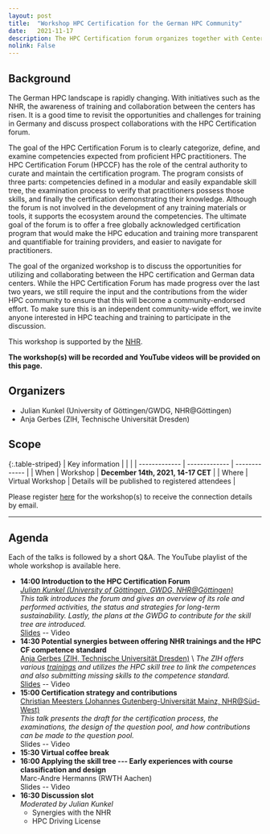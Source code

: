 ```yaml
---
layout: post
title:  "Workshop HPC Certification for the German HPC Community"
date:   2021-11-17
description: The HPC Certification forum organizes together with Centers for the Nationales Hochleistungsrechnen (NHR) on the 14. December a workshop.
nolink: False
---
```

## Background

The German HPC landscape is rapidly changing. 
With initiatives such as the NHR, the awareness of training and collaboration between the centers has risen. 
It is a good time to revisit the opportunities and challenges for training in Germany and discuss prospect collaborations with the HPC Certification forum.

The goal of the HPC Certification Forum is to clearly categorize, define, and examine competencies expected from proficient HPC practitioners. The HPC Certification Forum (HPCCF) has the role of the central authority to curate and maintain the certification program. The program consists of three parts: competencies defined in a modular and easily expandable skill tree, the examination process to verify that practitioners possess those skills, and finally the certification demonstrating their knowledge. Although the forum is not involved in the development of any training materials or tools, it supports the ecosystem around the competencies.
The ultimate goal of the forum is to offer a free globally acknowledged certification program that would make the HPC education and training more transparent and quantifiable for training providers, and easier to navigate for practitioners.

The goal of the organized workshop is to discuss the opportunities for utilizing and collaborating between the HPC certification and German data centers.
While the HPC Certification Forum has made progress over the last two years, we still require the input and the contributions from the wider HPC community to ensure that this will become a community-endorsed effort.
To make sure this is an independent community-wide effort, we invite anyone interested in HPC teaching and training to participate in the discussion.

This workshop is supported by the [NHR](https://nhr-gs.de/).

**The workshop(s) will be recorded and YouTube videos will be provided on this page.**


## Organizers

  * Julian Kunkel (University of Göttingen/GWDG, NHR@Göttingen)
  * Anja Gerbes (ZIH, Technische Universität Dresden)


## Scope

{:.table-striped}
| Key information | | |
| ------------- | ------------- |  ------------- |
| When  | Workshop           |  **December 14th, 2021, 14-17 CET** |
| Where | Virtual Workshop |  Details will be published to registered attendees |

Please register [here](https://docs.google.com/forms/d/e/1FAIpQLSdqss9EVzRnIkf5SWUgnAQx32FZyUugqK1bE8PHIbqSKZu-XA/viewform?usp=sf_link) for the workshop(s) to receive the connection details by email.

---

## Agenda

Each of the talks is followed by a short Q&A.
The YouTube playlist of the whole workshop is available here.

  * **14:00 Introduction to the HPC Certification Forum**  <br/>
  *[Julian Kunkel (University of Göttingen, GWDG, NHR@Göttingen)](https://hps.vi4io.org/about/people/julian_kunkel)* <br/>
  *This talk introduces the forum and gives an overview of its role and performed activities, the status and strategies for long-term sustainability. Lastly, the plans at the GWDG to contribute for the skill tree are introduced.* <br/>
  [Slides](assets/talks/21-12-14-kunkel.pdf) -- Video
  * **14:30 Potential synergies between offering NHR trainings and the HPC CF competence standard** <br/>
  [Anja Gerbes (ZIH, Technische Universität Dresden)](https://tu-dresden.de/zih/die-einrichtung/struktur/anja-gerbes) \\
  *The ZIH offers various [trainings](https://tu-dresden.de/zih/hochleistungsrechnen/nhr-training) and utilizes the HPC skill tree to link the competences and also submitting missing skills to the competence standard.* <br/>
  [Slides](assets/talks/21-12-14-gerbes-synergies.pdf) -- Video
  * **15:00 Certification strategy and contributions** <br/>
  [Christian Meesters (Johannes Gutenberg-Universität Mainz, NHR@Süd-West)](https://hpc.uni-mainz.de/high-performance-computing/98-2/) <br/>
  *This talk presents the draft for the certification process, the examinations, the design of the question pool, and how contributions can be made to the question pool.* <br/>
  Slides  -- Video
  * **15:30 Virtual coffee break**
  * **16:00 Applying the skill tree --- Early experiences with course classification and design** <br/> Marc-Andre Hermanns (RWTH Aachen) <br/>
  Slides  -- Video
  * **16:30 Discussion slot** <br/>
    *Moderated by Julian Kunkel*
    - Synergies with the NHR
    - HPC Driving License

